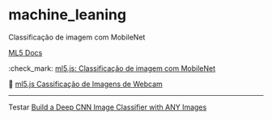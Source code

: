# machine_leaning

Classificação de imagem com MobileNet

[ML5 Docs](https://docs.ml5js.org/#/)

:check_mark: [ml5.js: Classificação de imagem com MobileNet](https://www.youtube.com/watch?v=yNkAuWz5lnY&list=PLRqwX-V7Uu6YPSwT06y_AEYTqIwbeam3y&index=4)

:memo: [ml5.js Cassificação de Imagens de Webcam](https://www.youtube.com/watch?v=D9BoBSkLvFo&list=PLRqwX-V7Uu6YPSwT06y_AEYTqIwbeam3y&index=4)

----

Testar [Build a Deep CNN Image Classifier with ANY Images](https://youtu.be/jztwpsIzEGc?si=zwTPbtSkkNzr0W-P)